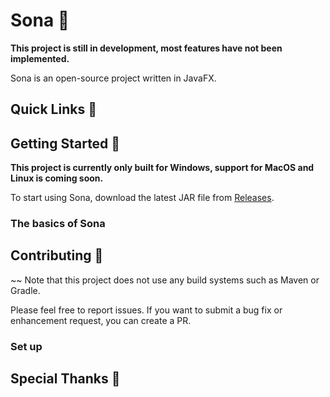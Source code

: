 # Sona 🧠

**This project is still in development, most features have not been implemented.**

Sona is an open-source project written in JavaFX.

## Quick Links 🔗

## Getting Started 🚀

**This project is currently only built for Windows, support for MacOS and Linux is coming soon.**

To start using Sona, download the latest JAR file from [Releases](https://github.com/cervonwong/Sona/releases).

### The basics of Sona

## Contributing 🤝

~~ Note that this project does not use any build systems such as Maven or Gradle.

Please feel free to report issues. If you want to submit a bug fix or enhancement request, you can create a PR.

### Set up

## Special Thanks 🏅
